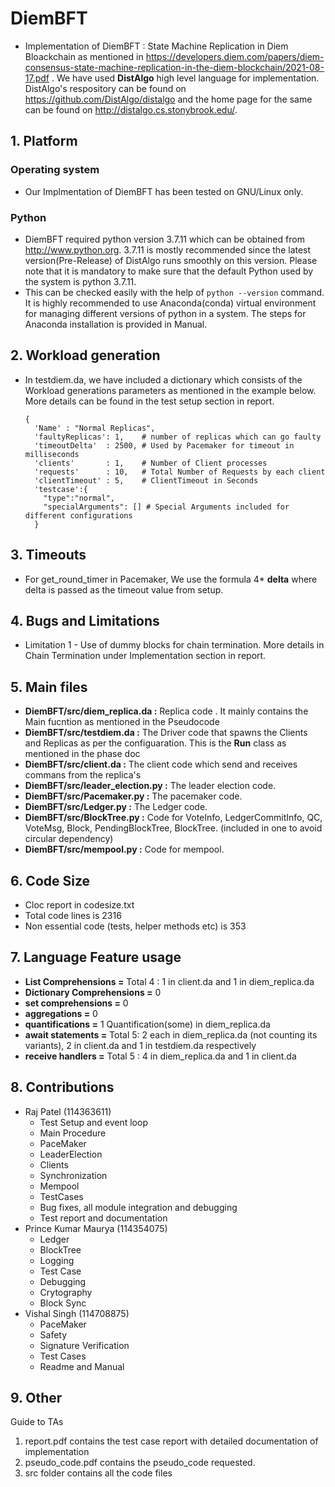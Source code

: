 # DiemBFT
- Implementation of DiemBFT : State Machine Replication in Diem Bloackchain as mentioned in 
https://developers.diem.com/papers/diem-consensus-state-machine-replication-in-the-diem-blockchain/2021-08-17.pdf .
We have used **DistAlgo** high level language for implementation. DistAlgo's respository can be found on
https://github.com/DistAlgo/distalgo and the home page for the same can be found on http://distalgo.cs.stonybrook.edu/.

## 1. Platform
### Operating system
- Our Implmentation of DiemBFT has been tested on GNU/Linux only.

### Python
- DiemBFT required python version 3.7.11 which can be obtained from http://www.python.org.
3.7.11 is mostly recommended since the latest version(Pre-Release) of DistAlgo runs smoothly on this version.
Please note that it is mandatory to make sure that the default Python used by the system is python 3.7.11. 
- This can be checked easily with the help of ``` python --version ``` command. It is highly 
recommended to use Anaconda(conda) virtual environment for managing different versions of python in 
a system. The steps for Anaconda installation is provided in Manual.

## 2. Workload generation
- In testdiem.da, we have included a dictionary which consists of the Workload generations parameters as mentioned in the example below. More details can be found in the test setup section in report. 
    ```
    {
      'Name' : "Normal Replicas", 
      'faultyReplicas': 1,    # number of replicas which can go faulty
      'timeoutDelta'  : 2500, # Used by Pacemaker for timeout in milliseconds
      'clients'       : 1,    # Number of Client processes
      'requests'      : 10,   # Total Number of Requests by each client
      'clientTimeout' : 5,    # ClientTimeout in Seconds
      'testcase':{
        "type":"normal",
        "specialArguments": [] # Special Arguments included for different configurations
      }
    ```

## 3. Timeouts
- For get_round_timer in Pacemaker, We use the formula 4* **delta** where delta is passed as the timeout value from setup.

## 4. Bugs and Limitations
- Limitation 1 - Use of dummy blocks for chain termination. More details in Chain Termination under Implementation section in report.

## 5. Main files
- **DiemBFT/src/diem_replica.da :** Replica code . It mainly contains the Main fucntion as mentioned in the Pseudocode
- **DiemBFT/src/testdiem.da :** The Driver code that spawns the Clients and Replicas as per the configuaration. This is the **Run** class as mentioned in the phase doc 
- **DiemBFT/src/client.da :** The client code which send and receives commans from the replica's
- **DiemBFT/src/leader_election.py :** The leader election code.
- **DiemBFT/src/Pacemaker.py :** The pacemaker code.
- **DiemBFT/src/Ledger.py :** The Ledger code.
- **DiemBFT/src/BlockTree.py :** Code for VoteInfo, LedgerCommitInfo, QC, VoteMsg, Block, PendingBlockTree, BlockTree. (included in one to avoid circular dependency)
- **DiemBFT/src/mempool.py :** Code for mempool.


## 6. Code Size
- Cloc report in codesize.txt
- Total code lines is 2316
- Non essential code (tests, helper methods etc) is 353
## 7. Language Feature usage
- **List Comprehensions =** Total 4 : 1 in client.da and 1 in diem_replica.da
- **Dictionary Comprehensions =** 0
- **set comprehensions =** 0
- **aggregations  =** 0
- **quantifications =** 1 Quantification(some) in  diem_replica.da 
- **await statements =** Total 5: 2 each in diem_replica.da (not counting its variants), 2 in client.da and 1 in testdiem.da respectively
- **receive handlers =** Total 5 : 4 in diem_replica.da and 1 in client.da

## 8. Contributions
* Raj Patel (114363611)
    - Test Setup and event loop
    - Main Procedure
    - PaceMaker
    - LeaderElection
    - Clients
    - Synchronization
    - Mempool
    - TestCases
    - Bug fixes, all module integration and debugging
    - Test report and documentation
* Prince Kumar Maurya (114354075)
    - Ledger
    - BlockTree
    - Logging
    - Test Case
    - Debugging
    - Crytography
    - Block Sync
* Vishal Singh (114708875)
    - PaceMaker
    - Safety
    - Signature Verification
    - Test Cases
    - Readme and Manual

## 9. Other
Guide to TAs 
1. report.pdf contains the test case report with detailed documentation of implementation
2. pseudo_code.pdf contains the pseudo_code requested. 
3. src folder contains all the code files
